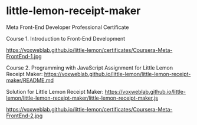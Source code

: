 # little-lemon-receipt-maker

Meta Front-End Developer Professional Certificate

Course 1. Introduction to Front-End Development

https://voxweblab.github.io/little-lemon/certificates/Coursera-Meta-FrontEnd-1.jpg


Course 2. Programming with JavaScript
Assignment for Little Lemon Receipt Maker: https://voxweblab.github.io/little-lemon/little-lemon-receipt-maker/README.md

Solution for Little Lemon Receipt Maker: https://voxweblab.github.io/little-lemon/little-lemon-receipt-maker/little-lemon-receipt-maker.js

https://voxweblab.github.io/little-lemon/certificates/Coursera-Meta-FrontEnd-2.jpg